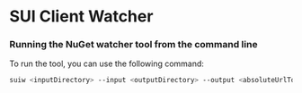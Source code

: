 # SUI Client Watcher

### Running the NuGet watcher tool from the command line
To run the tool, you can use the following command:

```bash
suiw <inputDirectory> --input <outputDirectory> --output <absoluteUrlToService> --uri <uriToService> --enable-gender <optional flag to use gender in search>
```